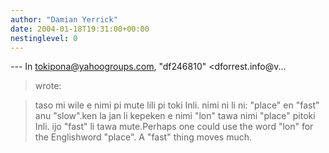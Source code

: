 ```yaml
---
author: "Damian Yerrick"
date: 2004-01-18T19:31:00+00:00
nestinglevel: 0
---
```

\---
 In [tokipona@yahoogroups.com](mailto://tokipona@yahoogroups.com), "df246810" <dforrest.info@v...
> wrote:

> taso mi wile e nimi pi mute lili pi toki Inli.
> nimi ni li ni: "place" en "fast" anu "slow".ken la jan li kepeken e nimi "lon" tawa nimi "place" pitoki Inli. ijo "fast" li tawa mute.Perhaps one could use the word "lon" for the Englishword "place". A "fast" thing moves much.